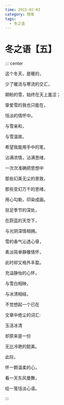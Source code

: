 ```yaml
---
time: 2015-02-03
category: 随笔
tags:
  - 冬之语
---
```


# 冬之语【五】

::: center

这个冬天，是暖的，

少了暖流与寒流的交汇，

期盼的雪，始终在天上羞涩；

挚爱雪的我也只能在，

恬淡的情怀中，

与雪亲和，

与雪温故。

希望我能用手中的笔，

沾满浓情，沾满思绪，

一次次准确把思想中

那些幻美无尘的景致，

那些变幻万千的思绪，

用心勾勒，印染成画。

驻足季节的深处，

在蔚蓝的天空下，

与光阴深情相拥。

雪的香气沁透心骨，

素淡简单静雅情怀，

此时却又格外丰盈。

充溢静怡的心怀，

与雪白相映，

与冰清相结，

不觉想起一个已在

文章中绝尘的词汇:

玉洁冰清

却原来是一份

无比冷艳的懿美。

此际，

怀一颗温柔的心，

看一天东风曼舞，

绘一笺恬淡心语。

:::
